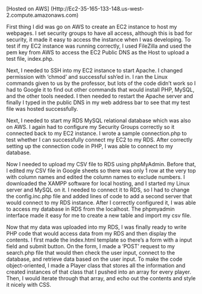[Hosted on AWS] (Http://Ec2-35-165-133-148.us-west-2.compute.amazonaws.com)


First thing I did was go on AWS to create an EC2 instance to host my webpages. I set security groups to have all access, although this is bad for security, it made it easy to access the instance when I was developing. To test if my EC2 instance was running correctly, I used FileZilla and used the pem key from AWS to access the EC2 Public DNS as the Host to upload a test file, index.php.

Next, I needed to SSH into my EC2 instance to start Apache. I changed permission with ‘chmod’ and successful ssh’ed in. I ran the Linux commands given to us by the professor, but lots of the code didn’t work so I had to Google it to find out other commands that would install PHP, MySQL, and the other tools needed. I then needed to restart the Apache server and finally I typed in the public DNS in my web address bar to see that my test file was hosted successfully. 

Next, I needed to start my RDS MySQL relational database which was also on AWS. I again had to configure my Security Groups correctly so it connected back to my EC2 instance. I wrote a sample connection.php to test whether I can successfully connect my EC2 to my RDS. After correctly setting up the connection code in PHP, I was able to connect to my database.

Now I needed to upload my CSV file to RDS using phpMyAdmin. Before that, I edited my CSV file in Google sheets so there was only 1 row at the very top with column names and edited the column names to exclude numbers. I downloaded the XAMPP software for local hosting, and I started my Linux server and MySQL on it. I needed to connect it to RDS, so I had to change the config.inc.php file and added lines of code to add a second server that would connect to my RDS instance. After I correctly configured it, I was able to access my database in RDS from the localhost. The phpmyadmin interface made it easy for me to create a new table and import my csv file.

Now that my data was uploaded into my RDS, I was finally ready to write PHP code that would access data from my RDS and then display the contents. I first made the index.html template so there’s a form with a input field and submit button. On the form, I made a ‘POST’ request to my search.php file that would then check the user input, connect to the database, and retrieve data based on the user input. To make the code object-oriented, I made a Player class that stores all the information and created instances of that class that I pushed into an array for every player. Then, I would iterate through that array, and echo out the contents and style it nicely with CSS.

